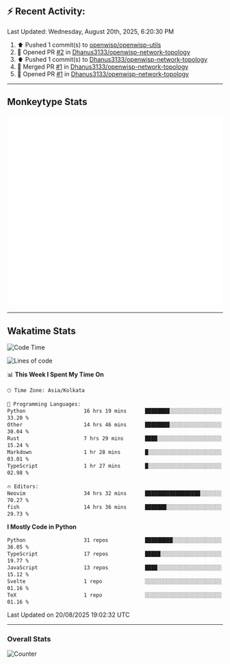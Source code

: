 ## :zap: Recent Activity:
<!--RECENT_ACTIVITY:last_update-->
Last Updated: Wednesday, August 20th, 2025, 6:20:30 PM
<!--RECENT_ACTIVITY:last_update_end-->
<!--RECENT_ACTIVITY:start-->
1. ⬆️ Pushed 1 commit(s) to [openwisp/openwisp-utils](https://github.com/openwisp/openwisp-utils)<br>
2. 💪 Opened PR [#2](https://github.com/Dhanus3133/openwisp-network-topology/pull/2) in [Dhanus3133/openwisp-network-topology](https://github.com/Dhanus3133/openwisp-network-topology)<br>
3. ⬆️ Pushed 1 commit(s) to [Dhanus3133/openwisp-network-topology](https://github.com/Dhanus3133/openwisp-network-topology)<br>
4. 🎉 Merged PR [#1](https://github.com/Dhanus3133/openwisp-network-topology/pull/1) in [Dhanus3133/openwisp-network-topology](https://github.com/Dhanus3133/openwisp-network-topology)<br>
5. 💪 Opened PR [#1](https://github.com/Dhanus3133/openwisp-network-topology/pull/1) in [Dhanus3133/openwisp-network-topology](https://github.com/Dhanus3133/openwisp-network-topology)<br>
<!--RECENT_ACTIVITY:end-->

---

## Monkeytype Stats
<a href="https://monkeytype.com/profile/dhanus">
  <img src="https://raw.githubusercontent.com/Dhanus3133/Dhanus3133/monkeytype/monkeytype-lb.svg" alt="Monkeytype Profile" />
</a>

---

## Wakatime Stats
<!--START_SECTION:waka-->
![Code Time](http://img.shields.io/badge/Code%20Time-2%2C995%20hrs%2049%20mins-blue)

![Lines of code](https://img.shields.io/badge/From%20Hello%20World%20I%27ve%20Written-4.8%20million%20lines%20of%20code-blue)

📊 **This Week I Spent My Time On** 

```text
🕑︎ Time Zone: Asia/Kolkata

💬 Programming Languages: 
Python                   16 hrs 19 mins      ████████░░░░░░░░░░░░░░░░░   33.20 % 
Other                    14 hrs 46 mins      ████████░░░░░░░░░░░░░░░░░   30.04 % 
Rust                     7 hrs 29 mins       ████░░░░░░░░░░░░░░░░░░░░░   15.24 % 
Markdown                 1 hr 28 mins        █░░░░░░░░░░░░░░░░░░░░░░░░   03.01 % 
TypeScript               1 hr 27 mins        █░░░░░░░░░░░░░░░░░░░░░░░░   02.98 % 

🔥 Editors: 
Neovim                   34 hrs 32 mins      ██████████████████░░░░░░░   70.27 % 
fish                     14 hrs 36 mins      ███████░░░░░░░░░░░░░░░░░░   29.73 % 
```

**I Mostly Code in Python** 

```text
Python                   31 repos            █████████░░░░░░░░░░░░░░░░   36.05 % 
TypeScript               17 repos            █████░░░░░░░░░░░░░░░░░░░░   19.77 % 
JavaScript               13 repos            ████░░░░░░░░░░░░░░░░░░░░░   15.12 % 
Svelte                   1 repo              ░░░░░░░░░░░░░░░░░░░░░░░░░   01.16 % 
TeX                      1 repo              ░░░░░░░░░░░░░░░░░░░░░░░░░   01.16 % 
```




 Last Updated on 20/08/2025 19:02:32 UTC
<!--END_SECTION:waka-->
---

### Overall Stats

<img src="https://moe-counter.glitch.me/get/@Dhanus3133?theme=asoul" alt="Counter" />
